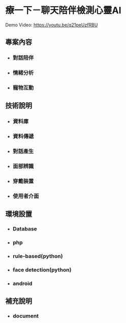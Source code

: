 # 療一下－聊天陪伴檢測心靈AI

Demo Video: https://youtu.be/q21peUzfRBU

專案內容
----
* ### 對話陪伴
* ### 情緒分析
* ### 寵物互動

技術說明
----
* ### 資料庫
* ### 資料傳遞
* ### 對話產生
* ### 面部辨識
* ### 穿戴裝置
* ### 使用者介面

環境設置
----
* ### Database
* ### php
* ### rule-based(python)
* ### face detection(python)
* ### android

補充說明
----
* ### document
